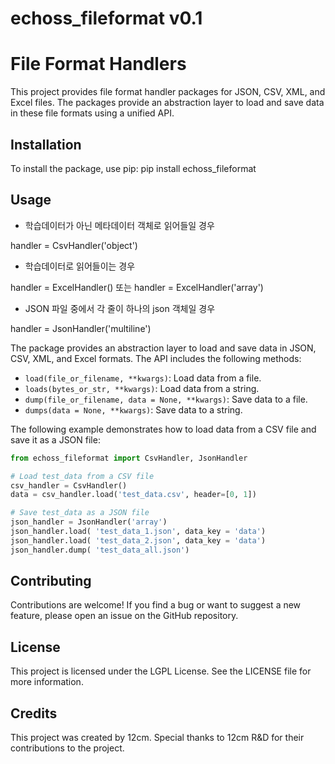 # echoss_fileformat v0.1

# File Format Handlers

This project provides file format handler packages for JSON, CSV, XML, and Excel files. The packages provide an abstraction layer to load and save data in these file formats using a unified API.

## Installation

To install the package, use pip:
pip install echoss_fileformat

## Usage

- 학습데이터가 아닌 메타데이터 객체로 읽어들일 경우

handler = CsvHandler('object')

- 학습데이터로 읽어들이는 경우 

handler = ExcelHandler()
또는 handler = ExcelHandler('array')

- JSON 파일 중에서 각 줄이 하나의 json 객체일 경우

handler = JsonHandler('multiline')


The package provides an abstraction layer to load and save data in JSON, CSV, XML, and Excel formats. The API includes the following methods:

* `load(file_or_filename, **kwargs)`: Load data from a file.
* `loads(bytes_or_str, **kwargs)`: Load data from a string.
* `dump(file_or_filename, data = None, **kwargs)`: Save data to a file.
* `dumps(data = None, **kwargs)`: Save data to a string.

The following example demonstrates how to load data from a CSV file and save it as a JSON file:

```python
from echoss_fileformat import CsvHandler, JsonHandler

# Load test_data from a CSV file
csv_handler = CsvHandler()
data = csv_handler.load('test_data.csv', header=[0, 1])

# Save test_data as a JSON file
json_handler = JsonHandler('array')
json_handler.load( 'test_data_1.json', data_key = 'data')
json_handler.load( 'test_data_2.json', data_key = 'data')
json_handler.dump( 'test_data_all.json')
```

## Contributing
Contributions are welcome! If you find a bug or want to suggest a new feature, please open an issue on the GitHub repository.

## License
This project is licensed under the LGPL License. See the LICENSE file for more information.

## Credits
This project was created by 12cm. Special thanks to 12cm R&D for their contributions to the project.
